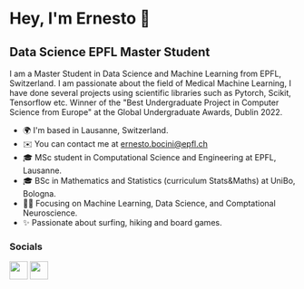 Hey, I'm Ernesto 👋 
===============================
Data Science EPFL Master Student
-----------------------------------------------------

I am a Master Student in Data Science and Machine Learning from EPFL, Switzerland. I am passionate about the field of Medical Machine Learning, I have done several projects using scientific libraries such as Pytorch, Scikit, Tensorflow etc. Winner of the "Best Undergraduate Project in Computer Science from Europe" at the Global Undergraduate Awards, Dublin 2022.

* 🌍  I'm based in Lausanne, Switzerland. 
* ✉️  You can contact me at [ernesto.bocini@epfl.ch](mailto:ernesto.bocini@epfl.ch)
* 🎓 MSc student in Computational Science and Engineering at EPFL, Lausanne.
* 🎓 BSc in Mathematics and Statistics (curriculum Stats&Maths) at UniBo, Bologna.
* 👨‍💻 Focusing on Machine Learning, Data Science, and Comptational Neuroscience.
* ✨ Passionate about surfing, hiking and board games.


### Socials

<p align="left"> <a href="https://github.com/ernestoBocini" target="_blank" rel="noreferrer"><img src="https://raw.githubusercontent.com/danielcranney/readme-generator/main/public/icons/socials/github.svg" width="32" height="32" /></a> 
<a href="https://www.linkedin.com/in/ernesto-bocini-28b81a224/" target="_blank" rel="noreferrer"><img src="https://raw.githubusercontent.com/danielcranney/readme-generator/main/public/icons/socials/linkedin.svg" width="32" height="32" /></a></p>

